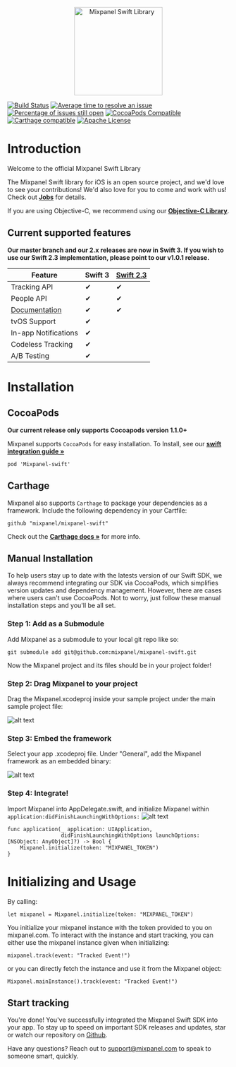 <p align="center">
  <img src="https://github.com/mixpanel/mixpanel-swift/blob/assets/mixpanelswift.png?raw=true" alt="Mixpanel Swift Library" height="200"/>
</p>


[![Build Status](https://travis-ci.org/mixpanel/mixpanel-swift.svg)](https://travis-ci.org/mixpanel/mixpanel-swift)
[![Average time to resolve an issue](http://isitmaintained.com/badge/resolution/mixpanel/mixpanel-swift.svg)](http://isitmaintained.com/project/mixpanel/mixpanel-swift "Average time to resolve an issue")
[![Percentage of issues still open](http://isitmaintained.com/badge/open/mixpanel/mixpanel-swift.svg)](http://isitmaintained.com/project/mixpanel/mixpanel-swift "Percentage of issues still open")
[![CocoaPods Compatible](http://img.shields.io/cocoapods/v/Mixpanel-swift.svg)](https://mixpanel.com)
[![Carthage compatible](https://img.shields.io/badge/Carthage-compatible-4BC51D.svg)](https://github.com/Carthage/Carthage)
[![Apache License](http://img.shields.io/cocoapods/l/Mixpanel-swift.svg)](https://mixpanel.com)

# Introduction

Welcome to the official Mixpanel Swift Library

The Mixpanel Swift library for iOS is an open source project, and we'd love to see your contributions! 
We'd also love for you to come and work with us! Check out **[Jobs](http://boards.greenhouse.io/mixpanel/jobs/25226#.U_4JXEhORKU)** for details.

If you are using Objective-C, we recommend using our **[Objective-C Library](https://github.com/mixpanel/mixpanel-iphone)**.

## Current supported features

**Our master branch and our 2.x releases are now in Swift 3. If you wish to use our Swift 2.3 implementation, please point to our v1.0.1 release.**

| Feature      | Swift 3 | [Swift 2.3](https://github.com/mixpanel/mixpanel-swift/tree/swift2.3) |
| -------      | ------------- | -------------                                                            |
| Tracking API |       ✔       |       ✔       |
| People API   |       ✔       |       ✔       |
| [Documentation](https://mixpanel.github.io/mixpanel-swift)|       ✔       |        ✔       |
| tvOS Support |       ✔        |              |
| In-app Notifications |       ✔        |              |
| Codeless Tracking |       ✔        |              |
| A/B Testing |       ✔        |              |
# Installation

## CocoaPods

**Our current release only supports Cocoapods version 1.1.0+**

Mixpanel supports `CocoaPods` for easy installation.
To Install, see our **[swift integration guide »](https://mixpanel.com/help/reference/swift)**

`pod 'Mixpanel-swift'`

## Carthage

Mixpanel also supports `Carthage` to package your dependencies as a framework. Include the following dependency in your Cartfile:

`github "mixpanel/mixpanel-swift"`

Check out the **[Carthage docs »](https://github.com/Carthage/Carthage#if-youre-building-for-ios-tvos-or-watchos)** for more info. 

## Manual Installation

To help users stay up to date with the latests version of our Swift SDK, we always recommend integrating our SDK via CocoaPods, which simplifies version updates and dependency management. However, there are cases where users can't use CocoaPods. Not to worry, just follow these manual installation steps and you'll be all set.

### Step 1: Add as a Submodule

Add Mixpanel as a submodule to your local git repo like so:

```
git submodule add git@github.com:mixpanel/mixpanel-swift.git
```

Now the Mixpanel project and its files should be in your project folder! 

### Step 2: Drag Mixpanel to your project

Drag the Mixpanel.xcodeproj inside your sample project under the main sample project file:

![alt text](http://images.mxpnl.com/docs/2016-07-19%2023:34:02.724663-Screen%20Shot%202016-07-19%20at%204.33.34%20PM.png)

### Step 3: Embed the framework

Select your app .xcodeproj file. Under "General", add the Mixpanel framework as an embedded binary:

![alt text](http://images.mxpnl.com/docs/2016-07-19%2023:31:29.237158-add_framework.png)

### Step 4: Integrate!

Import Mixpanel into AppDelegate.swift, and initialize Mixpanel within `application:didFinishLaunchingWithOptions:`
![alt text](http://images.mxpnl.com/docs/2016-07-19%2023:27:03.724972-Screen%20Shot%202016-07-18%20at%207.16.51%20PM.png)

```
func application(_ application: UIApplication,
                 didFinishLaunchingWithOptions launchOptions: [NSObject: AnyObject]?) -> Bool {
    Mixpanel.initialize(token: "MIXPANEL_TOKEN")
}
```

# Initializing and Usage

By calling:
```
let mixpanel = Mixpanel.initialize(token: "MIXPANEL_TOKEN")
```

You initialize your mixpanel instance with the token provided to you on mixpanel.com.
To interact with the instance and start tracking, you can either use the mixpanel instance given when initializing:
```
mixpanel.track(event: "Tracked Event!")
```
or you can directly fetch the instance and use it from the Mixpanel object:
```
Mixpanel.mainInstance().track(event: "Tracked Event!")
```

## Start tracking

You're done! You've successfully integrated the Mixpanel Swift SDK into your app. To stay up to speed on important SDK releases and updates, star or watch our repository on [Github](https://github.com/mixpanel/mixpanel-swift).

Have any questions? Reach out to [support@mixpanel.com](mailto:support@mixpanel.com) to speak to someone smart, quickly.
